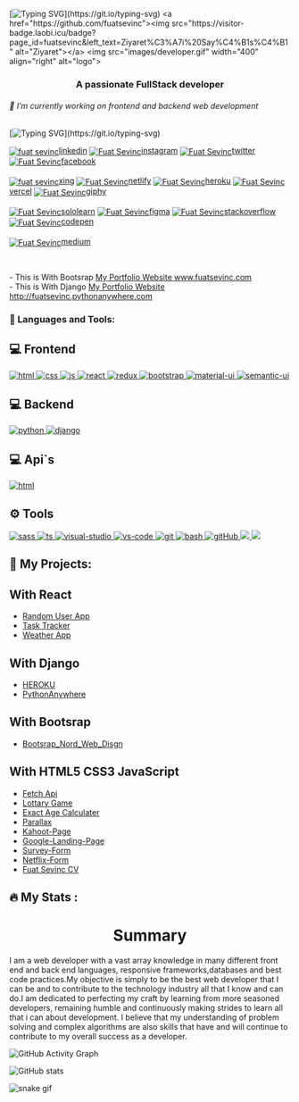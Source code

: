 [![Typing SVG](https://readme-typing-svg.herokuapp.com?font=Timmana&size=30&duration=6000&color=F74747&center=true&vCenter=true&lines=%F0%9F%94%97+Hi+there+I+am+Fuat...)](https://git.io/typing-svg)
<a href="https://github.com/fuatsevinc"><img src="https://visitor-badge.laobi.icu/badge?page_id=fuatsevinc&left_text=Ziyaret%C3%A7i%20Say%C4%B1s%C4%B1" alt="Ziyaret"></a>
<img src="images/developer.gif" width="400" align="right" alt="logo">
<h3 align="center">A passionate FullStack developer</h3>
<h6>🔭 I’m currently working on frontend and backend web development </h6>


[![Typing SVG](https://readme-typing-svg.herokuapp.com?font=Timmana&size=30&duration=6000&color=F74747&center=true&vCenter=true&lines=%F0%9F%94%97+Connect+with+me...)](https://git.io/typing-svg)
<p align="left">

  <a href="www.linkedin.com/in/fuatsevinc" target="_blank"><img align="center" src="https://raw.githubusercontent.com/rahuldkjain/github-profile-readme-generator/master/src/images/icons/Social/linked-in-alt.svg" alt="fuat sevinc" height="30" width="40" />linkedin</a>
   <a href="https://www.instagram.com/fuatsevinc66/" target="_blank"><img align="center" src="https://raw.githubusercontent.com/rahuldkjain/github-profile-readme-generator/master/src/images/icons/Social/instagram.svg" alt="Fuat Sevinc" height="30" width="40" />instagram</a>
  <a href="https://twitter.com/FuatSevinc_" target="blank"><img align="center" src="https://raw.githubusercontent.com/rahuldkjain/github-profile-readme-generator/master/src/images/icons/Social/twitter.svg" alt="Fuat Sevinc" height="30" width="40" />twitter</a>
  <a href="https://www.facebook.com/profile.php?id=100077565006458" target="blank"><img align="center" src="https://raw.githubusercontent.com/rahuldkjain/github-profile-readme-generator/master/src/images/icons/Social/facebook.svg" alt="Fuat Sevinc" height="30" width="40" />facebook</a>
  <br><br>
   <a href="https://www.xing.com/profile/Fuat_Sevinc5/cv" target="blank"><img align="center" src="https://cdn.jsdelivr.net/npm/simple-icons@3.0.1/icons/xing.svg" alt="fuat sevinc" height="30" width="40" />xing</a>
  <a href="https://app.netlify.com/teams/fuatsevinc/overview" target="blank"><img align="center" src="https://cdn.jsdelivr.net/npm/simple-icons@3.0.1/icons/netlify.svg" alt="Fuat Sevinc" height="30" width="40" />netlify</a>
  <a href="https://dashboard.heroku.com/pipelines/f9266513-11f3-4f2f-8cb2-bc0e5524a448" target="blank"><img align="center" src="https://cdn.jsdelivr.net/npm/simple-icons@3.0.1/icons/heroku.svg" alt="Fuat Sevinc" height="30" width="40" />heroku</a>
<a href="https://vercel.com/fuatsevinc/react-language-cards/3AphSL7k8qN2rm4oAUpnY3xXVuU5" target="blank"><img align="center" src="https://cdn.jsdelivr.net/npm/simple-icons@3.0.1/icons/vercel.svg" alt="Fuat Sevinc" height="30" width="40" />vercel</a>
<a href="https://giphy.com/channel/fuatsevinc" target="blank"><img align="center" src="https://cdn.jsdelivr.net/npm/simple-icons@7.5.0/icons/giphy.svg" alt="Fuat Sevinc" height="30" width="40" />giphy</a>
<br><br>
<a href="https://www.sololearn.com/profile/26360624" target="blank"><img align="center" src="https://cdn.jsdelivr.net/npm/simple-icons@7.5.0/icons/sololearn.svg" alt="Fuat Sevinc" height="30" width="40" />sololearn</a>
    <a href="https://www.figma.com/files/recent?fuid=1043526402029891500" target="blank"><img align="center" src="https://cdn.jsdelivr.net/npm/simple-icons@7.5.0/icons/figma.svg" alt="Fuat Sevinc" height="30" width="40" />figma</a>
    <a href="https://stackoverflow.com/users/19882912/fuatsevinc" target="blank"><img align="center" src="https://cdn.jsdelivr.net/npm/simple-icons@7.5.0/icons/stackoverflow.svg" alt="Fuat Sevinc" height="30" width="40" />stackoverflow</a>
<a href="https://codepen.io/fuatsevinc" target="blank"><img align="center" src="https://cdn.jsdelivr.net/npm/simple-icons@3.0.1/icons/codepen.svg" alt="Fuat Sevinc" height="30" width="40" />codepen</a>
<br><br>
<a href="https://medium.com/@fuatsevin" target="blank"><img align="center" src="https://cdn.jsdelivr.net/npm/simple-icons@7.5.0/icons/medium.svg" alt="Fuat Sevinc" height="30" width="40" />medium</a>

  <br>

<p align="left">
- This is With Bootsrap <a href="http://www.fuatsevinc.com" target="_blank" >My Portfolio Website www.fuatsevinc.com</a> <br>
- This is With Django <a href="http://fuatsevinc.pythonanywhere.com/" target="_blank" >My Portfolio Website http://fuatsevinc.pythonanywhere.com</a>
</p>


### 🔧 Languages and Tools:

## 💻 Frontend



<a href="#" target="_blank"> <img src="https://upload.wikimedia.org/wikipedia/commons/thumb/6/61/HTML5_logo_and_wordmark.svg/1200px-HTML5_logo_and_wordmark.svg.png" alt="html" height="60"/> </a>
<a href="#" target="_blank"> <img src="https://upload.wikimedia.org/wikipedia/commons/thumb/d/d5/CSS3_logo_and_wordmark.svg/640px-CSS3_logo_and_wordmark.svg.png" alt="css" height="60"/> </a>
<a href="#" target="_blank"> <img src="https://cdn.icon-icons.com/icons2/2108/PNG/512/javascript_icon_130900.png" alt="js" height="60"/> </a>
<a href="# " target="_blank"> <img src="https://cdn.icon-icons.com/icons2/2415/PNG/512/react_original_wordmark_logo_icon_146375.png" alt="react" width="60"/> </a>
<a href="#" target="_blank"> <img src="https://upload.wikimedia.org/wikipedia/commons/4/49/Redux.png" alt="redux" height="60"/> </a>
<a href="#" target="_blank"> <img src="https://cdn.icon-icons.com/icons2/2415/PNG/512/bootstrap_plain_wordmark_logo_icon_146620.png" alt="bootstrap" height="60"/> </a>
<a href="#" target="_blank"> <img src="https://mui.com/static/logo.png" alt="material-ui" height="55"/> </a>
<a href="#" target="_blank"> <img src="https://react.semantic-ui.com/logo.png" alt="semantic-ui" height="60"/> </a>

## 💻 Backend

<a href="#" target="_blank"> <img src="https://www.python.org/static/img/python-logo.png" alt="python" width="150"/> </a>
<a href="#" target="_blank"> <img src="https://www.djangoproject.com/m/img/logos/django-logo-negative.png" alt="django" height="50"/> </a>

## 💻 Api`s
<a href="#" target="_blank"> <img src="https://user-images.githubusercontent.com/89463157/184048993-32bb00ed-54e3-438f-b009-1ccfee967b4a.png" alt="html" height="60"/> </a>

## ⚙ Tools

<a href="#" target="_blank"> <img src="https://upload.wikimedia.org/wikipedia/commons/thumb/9/96/Sass_Logo_Color.svg/1200px-Sass_Logo_Color.svg.png" alt="sass" height="50"/> </a>
<a href="#" target="_blank"> <img src="https://as1.ftcdn.net/v2/jpg/03/21/78/18/1000_F_321781826_tgfihu50c7AcvFDW6Un9mbQ8qzJQhOwQ.jpg" alt="ts" height="50"/> </a>
<a href="#" target="_blank"> <img src="https://img.icons8.com/color/452/visual-studio-2019.png" alt="visual-studio" height="50"/> </a>
<a href="#" target="_blank"> <img src="https://www.pngitem.com/pimgs/m/80-800968_vscode-visual-studio-logo-png-transparent-png.png" alt="vs-code" height="50"/> </a>
<a href="#" target="_blank"> <img src="https://www.vectorlogo.zone/logos/git-scm/git-scm-icon.svg" alt="git" height="50"/> </a>
<a href="#" target="_blank"> <img src="https://www.vectorlogo.zone/logos/gnu_bash/gnu_bash-icon.svg" alt="bash" height="50"/> </a>
<a href="#" target="_blank"> <img src="https://pbs.twimg.com/profile_images/1414990564408262661/r6YemvF9_400x400.jpg" alt="gitHub" height="50"/> </a>
<a href="#" target="_blank"> <img src="https://img.shields.io/badge/jira-1e90ff.svg?&style=for-the-badge&logo=jira&logoColor=white" height="35"/> </a>
<a href="#" target="_blank"> <img src="https://upload.wikimedia.org/wikipedia/commons/thumb/b/b9/Slack_Technologies_Logo.svg/1280px-Slack_Technologies_Logo.svg.png" height="30"/> </a>



## :star2: My Projects: 
## With React

- <a href="https://fuatsevincuserapp.netlify.app/" target="_blank" >Random User App</a>
- <a href="https://fuatsevinctasktracer.netlify.app/" target="_blank" >Task Tracker</a>
- <a href="https://fuatsevincweatherapp.netlify.app/" target="_blank" >Weather App</a>

## With Django
- <a href="https://dashboard.heroku.com/apps" target="_blank" >HEROKU</a>
- <a href="http://fuatsevinc.pythonanywhere.com/" target="_blank" >PythonAnywhere</a>

## With Bootsrap
- <a href="https://fuatsevinc.github.io/BOOTSRAP-FuatSevincCompany/" target="_blank" >Bootsrap_Nord_Web_Disgn</a>

## With HTML5 CSS3 JavaScript

- <a href="https://fuatsevinc.github.io/HTML-JS-FetchApi/" target="_blank" >Fetch Api</a> 
- <a href="https://fuatsevinc.github.io/HTML-CSS-JS-LottaryGame/" target="_blank" >Lottary Game</a> 
- <a href="https://fuatsevinc.github.io/JS-Exact_Age_Calculater/" target="_blank" >Exact Age Calculater</a> 
- <a href="https://fuatsevinc.github.io/HTML-CSS-Parallax/" target="_blank" >Parallax</a> 
- <a href="https://fuatsevinc.github.io/HTML-KahootPage/" target="_blank" >Kahoot-Page</a>                                                   
- <a href="https://fuatsevinc.github.io/HTML-CSS-GoogleHomepage/" target="_blank" >Google-Landing-Page</a>                     
- <a href="https://fuatsevinc.github.io/HTML-CSS-Survey-Form/" target="_blank" >Survey-Form</a>                                                 
- <a href="https://fuatsevinc.github.io/HTML_CSS-NetflixForm/" target="_blank" >Netflix-Form</a> 
- <a href="https://fuatsevinc.github.io/fuatsevinc_CV/" target="_blank" >Fuat Sevinc CV</a> 

## :fire: My Stats :

<h1 align="center">Summary</h1>
<p>I am a web developer with a vast array knowledge in many different front end and back end languages, responsive frameworks,databases and best code practices.My objective is simply to be the best web developer that I can be and to contribute to the technology industry all that I know and can do.I am dedicated to perfecting my craft by learning from more seasoned developers, remaining humble and continuously making strides to learn all that i can about development. I  believe that my understanding of problem solving and complex algorithms are also skills that have and will continue to contribute to my overall success as a developer.</p>

![GitHub Activity Graph](https://activity-graph.herokuapp.com/graph?username=fuatsevinc)  


![GitHub stats](https://github-readme-stats.vercel.app/api?username=fuatsevinc&show_icons=true)  



![snake gif](https://github.com/bulutluoz/Java-fall-2021/blob/output/github-contribution-grid-snake.gif)
